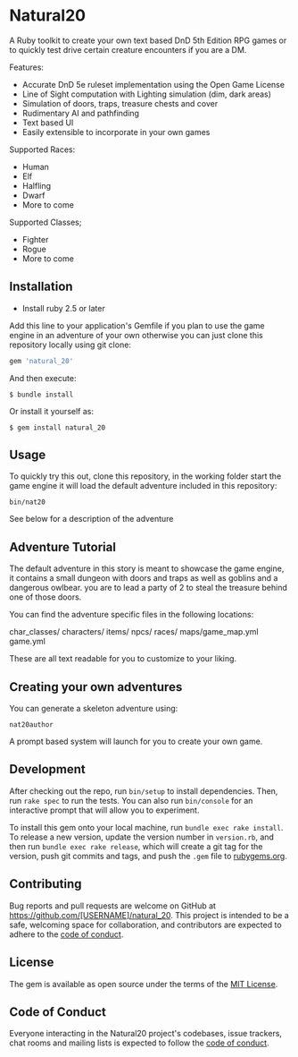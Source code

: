 # Natural20

A Ruby toolkit to create your own text based DnD 5th Edition RPG games or to quickly
test drive certain creature encounters if you are a DM.

Features:
 - Accurate DnD 5e ruleset implementation using the Open Game License
 - Line of Sight computation with Lighting simulation (dim, dark areas)
 - Simulation of doors, traps, treasure chests and cover
 - Rudimentary AI and pathfinding
 - Text based UI
 - Easily extensible to incorporate in your own games

 Supported Races:
 - Human
 - Elf
 - Halfling
 - Dwarf
 - More to come

 Supported Classes;
 - Fighter
 - Rogue
 - More to come

## Installation

- Install ruby 2.5 or later

Add this line to your application's Gemfile if you plan to use the game engine in an adventure of your own otherwise you can just clone this repository locally using git clone:

```ruby
gem 'natural_20'
```

And then execute:

    $ bundle install

Or install it yourself as:

    $ gem install natural_20

## Usage

To quickly try this out, clone this repository, in the working folder start the game engine it will
load the default adventure included in this repository:

```
bin/nat20
```

See below for a description of the adventure

## Adventure Tutorial

The default adventure in this story is meant to showcase the game engine,
it contains a small dungeon with doors and traps as well as goblins and a dangerous owlbear.
you are to lead a party of 2 to steal the treasure behind one of those doors.

You can find the adventure specific files in the following locations:

char_classes/
characters/
items/
npcs/
races/
maps/game_map.yml
game.yml

These are all text readable for you to customize to your liking.

## Creating your own adventures

You can generate a skeleton adventure using:

```
nat20author
```

A prompt based system will launch for you to create your own game.

## Development

After checking out the repo, run `bin/setup` to install dependencies. Then, run `rake spec` to run the tests. You can also run `bin/console` for an interactive prompt that will allow you to experiment.

To install this gem onto your local machine, run `bundle exec rake install`. To release a new version, update the version number in `version.rb`, and then run `bundle exec rake release`, which will create a git tag for the version, push git commits and tags, and push the `.gem` file to [rubygems.org](https://rubygems.org).

## Contributing

Bug reports and pull requests are welcome on GitHub at https://github.com/[USERNAME]/natural_20. This project is intended to be a safe, welcoming space for collaboration, and contributors are expected to adhere to the [code of conduct](https://github.com/[USERNAME]/natural_20/blob/master/CODE_OF_CONDUCT.md).


## License

The gem is available as open source under the terms of the [MIT License](https://opensource.org/licenses/MIT).

## Code of Conduct

Everyone interacting in the Natural20 project's codebases, issue trackers, chat rooms and mailing lists is expected to follow the [code of conduct](https://github.com/[USERNAME]/natural_20/blob/master/CODE_OF_CONDUCT.md).
